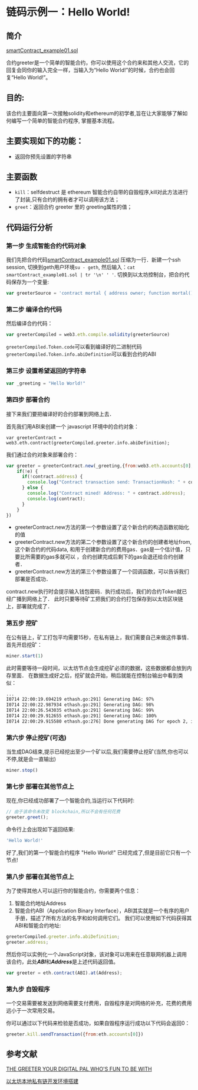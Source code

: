 # 链码示例一：Hello World!

## 简介

[smartContract_example01.sol](smartContract_example01.sol)

合约greeter是一个简单的智能合约，你可以使用这个合约来和其他人交流，它的回复会同你的输入完全一样，当输入为“Hello World!”的时候，合约也会回复“Hello World!”。

## 目的:

该合约主要面向第一次接触solidity和ethereum的初学者,旨在让大家能够了解如何编写一个简单的智能合约程序,
掌握基本流程。

## 主要实现如下的功能：

* 返回你预先设置的字符串

## 主要函数

* `kill`：selfdestruct 是 ethereum 智能合约自带的自毁程序,kill对此方法进行了封装,只有合约的拥有者才可以调用该方法；
* `greet`：返回合约 greeter 里的 greeting属性的值；

## 代码运行分析

### 第一步 生成智能合约代码对象

我们先把合约代码[smartContract_example01.sol](smartContract_example01.sol)
压缩为一行．新建一个ssh session, 切换到geth用户环境`su - geth`, 然后输入：`cat smartContract_example01.sol | tr '\n' ' '`.
切换到以太坊控制台，把合约代码保存为一个变量:

```js
var greeterSource = 'contract mortal { address owner; function mortal() { owner = msg.sender; } function kill() { if (msg.sender == owner) selfdestruct(owner); } } contract greeter is mortal { string greeting; function greeter(string _greeting) public { greeting = _greeting; } function greet() constant returns (string) { return greeting; } }'
```

### 第二步 编译合约代码

然后编译合约代码：

```js
var greeterCompiled = web3.eth.compile.solidity(greeterSource)
```

`greeterCompiled.Token.code`可以看到编译好的二进制代码
`greeterCompiled.Token.info.abiDefinition`可以看到合约的ABI

### 第三步 设置希望返回的字符串

```js
var _greeting = "Hello World!"
```

### 第四步 部署合约

接下来我们要把编译好的合约部署到网络上去．

首先我们用ABI来创建一个 javascript 环境中的合约对象：

```sol
var greeterContract = web3.eth.contract(greeterCompiled.greeter.info.abiDefinition);
```

我们通过合约对象来部署合约：

```js
var greeter = greeterContract.new(_greeting,{from:web3.eth.accounts[0], data: greeterCompiled.greeter.code, gas: 300000}, function(e, contract){
    if(!e) {
      if(!contract.address) {
        console.log("Contract transaction send: TransactionHash: " + contract.transactionHash + " waiting to be mined...");
      } else {
        console.log("Contract mined! Address: " + contract.address);
        console.log(contract);
      }
    }
})
```

- greeterContract.new方法的第一个参数设置了这个新合约的构造函数初始化的值
- greeterContract.new方法的第二个参数设置了这个新合约的创建者地址from,
这个新合约的代码data, 和用于创建新合约的费用gas．gas是一个估计值，只要比所需要的gas多就可以
，合约创建完成后剩下的gas会退还给合约创建者．
- greeterContract.new方法的第三个参数设置了一个回调函数，可以告诉我们部署是否成功．

contract.new执行时会提示输入钱包密码．执行成功后，我们的合约Token就已经广播到网络上了．
此时只要等待矿工把我们的合约打包保存到以太坊区块链上，部署就完成了．

### 第五步 挖矿

在公有链上，矿工打包平均需要15秒，在私有链上，我们需要自己来做这件事情．首先开启挖矿：

```js
miner.start(1)
```

此时需要等待一段时间，以太坊节点会生成挖矿必须的数据，这些数据都会放到内存里面．
在数据生成好之后，挖矿就会开始，稍后就能在控制台输出中看到类似：

```sh
...
I0714 22:00:19.694219 ethash.go:291] Generating DAG: 97%
I0714 22:00:22.987934 ethash.go:291] Generating DAG: 98%
I0714 22:00:26.543035 ethash.go:291] Generating DAG: 99%
I0714 22:00:29.912655 ethash.go:291] Generating DAG: 100%
I0714 22:00:29.915580 ethash.go:276] Done generating DAG for epoch 2, it took 5m34.983289765s
```

### 第六步 停止挖矿(可选)

当生成DAG结束,提示已经挖出至少一个矿以后,我们需要停止挖矿(当然,你也可以不停,就是会一直输出)

```js
miner.stop()
```

### 第七步 部署在其他节点上

现在,你已经成功部署了一个智能合约,当运行以下代码时:

```js
// 由于该命令未改变 blockchain,所以不会有任何花费
greeter.greet();
```

命令行上会出现如下返回结果:

```js
'Hello World!'
```

好了,我们的第一个智能合约程序 "Hello World!" 已经完成了,但是目前它只有一个节点!

### 第八步 部署在其他节点上

为了使得其他人可以运行你的智能合约，你需要两个信息：

1. 智能合约地址Address
2. 智能合约ABI（Application Binary Interface），ABI其实就是一个有序的用户手册，描述了所有方法的名字和如何调用它们。
我们可以使用如下代码获得其ABI和智能合约地址:

```js
greeterCompiled.greeter.info.abiDefinition;
greeter.address;
```

然后你可以实例化一个JavaScript对象，该对象可以用来在任意联网机器上调用该合约，此处***ABI***和***Address***是上述代码返回值。

```js
var greeter = eth.contract(ABI).at(Address);
```

### 第九步 自毁程序

一个交易需要被发送到网络需要支付费用，自毁程序是对网络的补充，花费的费用远小于一次常用交易。

你可以通过以下代码来检验是否成功，如果自毁程序运行成功以下代码会返回0：

```js
greeter.kill.sendTransaction({from:eth.accounts[0]})
```

## 参考文献

[THE GREETER YOUR DIGITAL PAL WHO'S FUN TO BE WITH](
https://www.ethereum.org/greeter#compiling-your-contract)

[以太坊本地私有链开发环境搭建](
http://ethfans.org/posts/ethereum-private-network-bootstrap)

